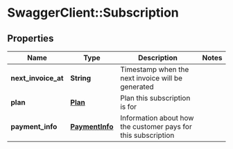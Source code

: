 # SwaggerClient::Subscription

## Properties
Name | Type | Description | Notes
------------ | ------------- | ------------- | -------------
**next_invoice_at** | **String** | Timestamp when the next invoice will be generated | 
**plan** | [**Plan**](Plan.md) | Plan this subscription is for | 
**payment_info** | [**PaymentInfo**](PaymentInfo.md) | Information about how the customer pays for this subscription | 


